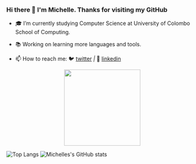 ### Hi there 👋 I'm Michelle. Thanks for visiting my GitHub
- 🎓 I’m currently studying Computer Science at University of Colombo School of Computing.
- 📚 Working on learning more languages and tools.

- 📫 How to reach me:  🐦 [twitter][twitter] *|* 👔 [linkedin][linkedin]


[twitter]: https://twitter.com/Michell56700416
[linkedin]: https://www.linkedin.com/in/michelle-fernando-5556b5194

<div align="center">
<img src="https://octodex.github.com/images/femalecodertocat.png" width="200">
</div>


![Top Langs](https://github-readme-stats.vercel.app/api/top-langs/?username=MichelleFdo&layout=compact&theme=radical)
![Michelles's GitHub stats](https://github-readme-stats.vercel.app/api?username=MichelleFdo&show_icons=true&theme=radical&hide=issues)

